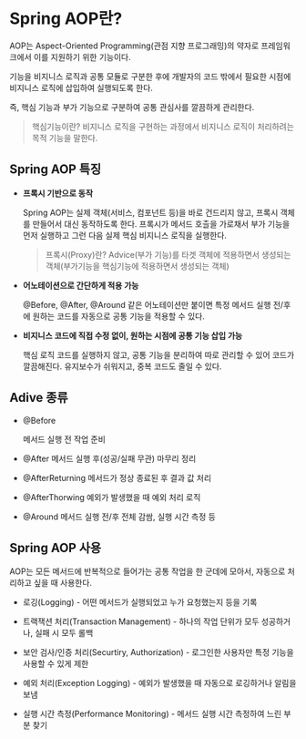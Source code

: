 # Spring AOP란?
AOP는 Aspect-Oriented Programming(관점 지향 프로그래밍)의 약자로 프레임워크에서 이를 지원하기 위한 기능이다.

기능을 비지니스 로직과 공통 모듈로 구분한 후에 개발자의 코드 밖에서 필요한 시점에 비지니스 로직에 삽입하여 실행되도록 한다.

즉, 핵심 기능과 부가 기능으로 구분하여 공통 관심사를 깔끔하게 관리한다.

>핵심기능이란?
비지니스 로직을 구현하는 과정에서 비지니스 로직이 처리하려는 목적 기능을 말한다.

## Spring AOP 특징
- **프록시 기반으로 동작**

    Spring AOP는 실제 객체(서비스, 컴포넌트 등)을 바로 건드리지 않고, 프록시 객체를 만들어서 대신 동작하도록 한다. 프록시가 메서드 호츨을 가로채서 부가 기능을 먼저 실행하고 그런 다음 실제 핵심 비지니스 로직을 실행한다.
    >프록시(Proxy)란?
Advice(부가 기능)를 타겟 객체에 적용하면서 생성되는 객체(부가기능을 핵심기능에 적용하면서 생성되는 객체)
 

- **어노테이션으로 간단하게 적용 가능**

    @Before, @After, @Around 같은 어노테이션만 붙이면 특정 메서드 실행 전/후에 원하는 코드를 자동으로 공통 기능을 적용할 수 있다.
 

- **비지니스 코드에 직접 수정 없이, 원하는 시점에 공통 기능 삽입 가능**

    핵심 로직 코드를 실행하지 않고, 공통 기능을 분리하여 따로 관리할 수 있어 코드가 깔끔해진다. 유지보수가 쉬워지고, 중복 코드도 줄일 수 있다.
## Adive 종류
- @Before

    메서드 실행 전 작업 준비
- @After
    메서드 실행 후(성공/실패 무관) 마무리 정리
- @AfterReturning
    메서드가 정상 종료된 후 결과 값 처리
- @AfterThorwing
    예외가 발생했을 때 예외 처리 로직
- @Around
    메서드 실행 전/후 전체 감쌈, 실행 시간 측정 등
## Spring AOP 사용 
AOP는 모든 메서드에 반복적으로 들어가는 공통 작업을 한 군데에 모아서, 자동으로 처리하고 싶을 때 사용한다.

- 로깅(Logging) - 어떤 메서드가 실행되었고 누가 요청했는지 등을 기록
- 트랙잭션 처리(Transaction Management) - 하나의 작업 단위가 모두 성공하거나, 실패 시 모두 롤백
- 보안 검사/인증 처리(Securtiry, Authorization) - 로그인한 사용자만 특정 기능을 사용할 수 있게 제한

- 예외 처리(Exception Logging) - 예외가 발생했을 때 자동으로 로깅하거나 알림을 보냄
- 실행 시간 측정(Performance Monitoring) - 메서드 실행 시간 측정하여 느린 부분 찾기